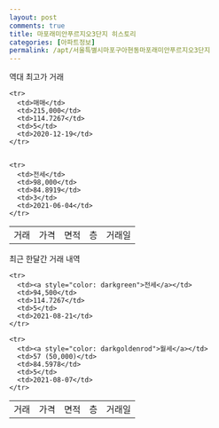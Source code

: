 ```yaml
---
layout: post
comments: true
title: 마포래미안푸르지오3단지 히스토리
categories: [아파트정보]
permalink: /apt/서울특별시마포구아현동마포래미안푸르지오3단지
---
```


역대 최고가 거래
<table class="sortable">
    <tr>
      <td>거래</td>
      <td>가격</td>
      <td>면적</td>
      <td>층</td>
      <td>거래일</td>
    </tr>
    
    <tr>
      <td>매매</td>
      <td>215,000</td>
      <td>114.7267</td>
      <td>5</td>
      <td>2020-12-19</td>
    </tr>
        
    
    <tr>
      <td>전세</td>
      <td>98,000</td>
      <td>84.8919</td>
      <td>3</td>
      <td>2021-06-04</td>
    </tr>
        
    
</table>

최근 한달간 거래 내역

<font size='small'>
<table class="sortable">
    <tr>
      <td>거래</td>
      <td>가격</td>
      <td>면적</td>
      <td>층</td>
      <td>거래일</td>
    </tr>

    <tr>
      <td><a style="color: darkgreen">전세</a></td>
      <td>94,500</td>
      <td>114.7267</td>
      <td>5</td>
      <td>2021-08-21</td>
    </tr>
      
    <tr>
      <td><a style="color: darkgoldenrod">월세</a></td>
      <td>57 (50,000)</td>
      <td>84.5978</td>
      <td>5</td>
      <td>2021-08-07</td>
    </tr>
      
</table>
</font>

